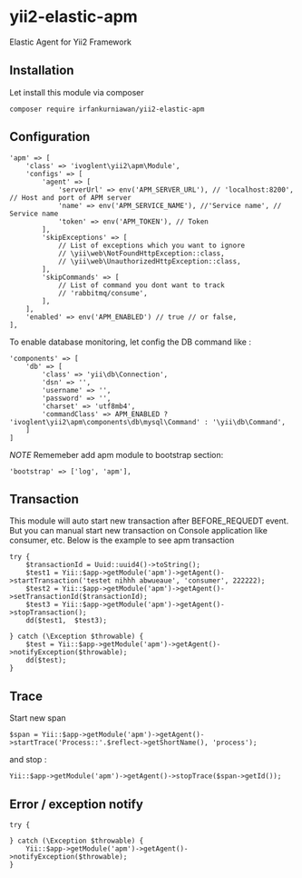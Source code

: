 # yii2-elastic-apm
Elastic Agent for Yii2 Framework

## Installation

Let install this module via composer
``` 
composer require irfankurniawan/yii2-elastic-apm
```

## Configuration

``` 
'apm' => [
    'class' => 'ivoglent\yii2\apm\Module',
    'configs' => [
        'agent' => [
            'serverUrl' => env('APM_SERVER_URL'), // 'localhost:8200', // Host and port of APM server
            'name' => env('APM_SERVICE_NAME'), //'Service name', // Service name
            'token' => env('APM_TOKEN'), // Token
        ],
        'skipExceptions' => [
            // List of exceptions which you want to ignore
            // \yii\web\NotFoundHttpException::class,
            // \yii\web\UnauthorizedHttpException::class,
        ],
        'skipCommands' => [
            // List of command you dont want to track
            // 'rabbitmq/consume',
        ],
    ],
    'enabled' => env('APM_ENABLED') // true // or false,
],
```

To enable database monitoring, let config the DB command like :

``` 
'components' => [
    'db' => [
        'class' => 'yii\db\Connection',
        'dsn' => '',
        'username' => '',
        'password' => '',
        'charset' => 'utf8mb4',
        'commandClass' => APM_ENABLED ? 'ivoglent\yii2\apm\components\db\mysql\Command' : '\yii\db\Command',
    ]
]
```

*NOTE*
Rememeber add apm module to bootstrap section:
```
'bootstrap' => ['log', 'apm'],
```

## Transaction 
This module will auto start new transaction after BEFORE_REQUEDT event. But you can manual start new transaction on Console application like consumer, etc. Below is the example to see apm transaction

``` 
try {
    $transactionId = Uuid::uuid4()->toString();
    $test1 = Yii::$app->getModule('apm')->getAgent()->startTransaction('testet nihhh abwueaue', 'consumer', 222222);
    $test2 = Yii::$app->getModule('apm')->getAgent()->setTransactionId($transactionId);
    $test3 = Yii::$app->getModule('apm')->getAgent()->stopTransaction();
    dd($test1,  $test3);

} catch (\Exception $throwable) {
    $test = Yii::$app->getModule('apm')->getAgent()->notifyException($throwable);
    dd($test);
}
```

## Trace

Start new span

``` 
$span = Yii::$app->getModule('apm')->getAgent()->startTrace('Process::'.$reflect->getShortName(), 'process');
```

and stop :

``` 
Yii::$app->getModule('apm')->getAgent()->stopTrace($span->getId());
```

## Error / exception notify

``` 
try {

} catch (\Exception $throwable) {
    Yii::$app->getModule('apm')->getAgent()->notifyException($throwable);
}
```


